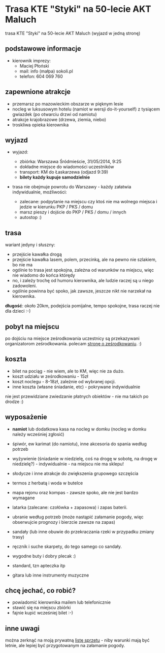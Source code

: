 Trasa KTE "Styki" na 50-lecie AKT Maluch
=========================================

trasa KTE "Styki" na 50-lecie AKT Maluch (wyjazd w jedną stronę)

podstawowe informacje
---------------------

* kierownik imprezy:
	* Maciej Płoński
	* mail: info (małpa) sokoli.pl
	* telefon: 604 069 760

zapewnione atrakcje
-------------------

* przemarsz po mazowieckim obszarze w pięknym lesie
* nocleg w luksusowym hotelu (namiot w wersji do-it-yourself) z tysiącem gwiazdek (po otwarciu drzwi od namiotu)
* atrakcje krajobrazowe (drzewa, ziemia, niebo)
* troskliwa opieka kierownika

wyjazd
------

* wyjazd:
	* zbiórka: Warszawa Śródmieście, 31/05/2014, 9:25
	* dokładne miejsce do wiadomości uczestników
	* transport: KM do Łaskarzewa (odjazd 9:39)
	* **bilety każdy kupuje samodzielnie**

* trasa nie obejmuje powrotu do Warszawy - każdy załatwia indywidualnie, możliwości:
	* zalecane: podpytanie na miejscu czy ktoś nie ma wolnego miejsca i jedzie w kierunku PKP / PKS / domu
	* marsz pieszy i dojście do PKP / PKS / domu / innych
	* autostop :)

trasa
-----

wariant jedyny i słuszny:
* przejście kawałka drogą
* przejście kawałka lasem, polem, przecinką, ale na pewno nie szlakiem, bo nie ma
* ogólnie to trasa jest spokojna, zależna od warunków na miejscu, więc nie wiadomo do końca którędy
* no, i zależy trochę od humoru kierownika, ale ludzie raczej są u niego zadowoleni.
* ogólnie powinna być spoko, jak zawsze, jeszcze nikt nie narzekał na kierownika.

**długość**: około 20km, podejścia pomijalne, tempo spokojne, trasa raczej nie dla dzieci :-)

pobyt na miejscu
----------------

po dojściu na miejsce ześrodkowania uczestnicy są przekazywani organizatorom ześrodkowania. polecam [stronę o ześrodkowaniu](http://maluch.elka.pw.edu.pl/index.php?str=imprezy&impr=97). :)

koszta
------

* bilet na pociąg - nie wiem, ale to KM, więc nie za dużo.
* koszt udziału w ześrodkowaniu - 15zł
* koszt noclegu - 8-18zł, zależnie od wybranej opcji.
* inne koszta (własne śniadanie, etc) - pokrywane indywidualnie

nie jest przewidziane zwiedzanie płatnych obiektów - nie ma takich po drodze :)

wyposażenie
-----------

* **namiot** lub dodatkowa kasa na nocleg w domku (nocleg w domku należy wcześniej zgłosić)
* śpiwór, ew karimat (do namiotu), inne akcesoria do spania według potrzeb
* wyżywienie (śniadanie w niedzielę, coś na drogę w sobotę, na drogę w niedzielę?) - indywidualnie - na miejscu nie ma sklepu!
* słodycze i inne atrakcje do zwiększenia grupowego szczęścia
* termos z herbatą i woda w butelce
* mapa rejonu oraz kompas - zawsze spoko, ale nie jest bardzo wymagane
* latarka (zalecane: czołówka + zapasowa) i zapas baterii.
* ubranie według potrzeb (może nastąpić załamanie pogody, więc obserwujcie prognozy i bierzcie zawsze na zapas)
* sandały (lub inne obuwie do przekraczania rzeki w przypadku zmiany trasy)
* ręcznik i suche skarpety, do tego samego co sandały.
* wygodne buty i dobry plecak :)

* standard, tzn apteczka itp
* gitara lub inne instrumenty muzyczne

chcę jechać, co robić?
----------------------

* powiadomić kierownika mailem lub telefonicznie
* stawić się na miejscu zbiórki
* fajnie kupić wcześniej bilet :-)

inne uwagi
----------

można zerknąć na moją prywatną [listę sprzętu](/sprzet) - niby warunki mają być letnie, ale lepiej być przygotowanym na załamanie pogody.

